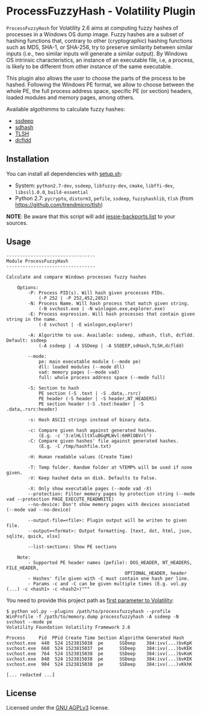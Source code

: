 # ProcessFuzzyHash - Volatility Plugin

`ProcessFuzzyHash` for Volatility 2.6 aims at computing fuzzy hashes of processes in a Windows OS dump image. Fuzzy hashes are a subset of hashing functions that, contrary to other (cryptographic) hashing functions such as MD5, SHA-1, or SHA-256, try to preserve similarity between similar inputs (i.e., two similar inputs will generate a similar output). By Windows OS intrinsic characteristics, an instance of
an executable file, i.e, a process, is likely to be different from other instance of the same executable.

This plugin also allows the user to choose the parts of the process to be hashed. Following the Windows PE format, we allow to choose between the whole PE, the full process address space, specific PE (or section) headers, loaded modules and memory pages, among others.

Available algothimms to calculate fuzzy hashes:
- [ssdeep](https://ssdeep-project.github.io/ssdeep/index.html)
- [sdhash](http://roussev.net/sdhash/sdhash.html)
- [TLSH](https://github.com/trendmicro/tlsh)
- [dcfldd](http://dcfldd.sourceforge.net/)

## Installation

You can install all dependencies with [setup.sh](setup.sh):

- System: `python2.7-dev`, `ssdeep`, `libfuzzy-dev`, `cmake`, `libffi-dev`, `libssl1.0.0`, `build-essential`
- Python 2.7: `pycrypto`, `distorm3`, `pefile`, `ssdeep`, `fuzzyhashlib`, `tlsh` (from https://github.com/trendmicro/tlsh)

**NOTE**: Be aware that this script will add [jessie-backports.list](jessie-backports.list) to your sources.

## Usage

```
---------------------------------
Module ProcessFuzzyHash
---------------------------------

Calculate and compare Windows processes fuzzy hashes

    Options:
        -P: Process PID(s). Will hash given processes PIDs.
            (-P 252 | -P 252,452,2852)
        -N: Process Name. Will hash process that match given string.
            (-N svchost.exe | -N winlogon.exe,explorer.exe)
        -E: Process expression. Will hash processes that contain given string in the name.
            (-E svchost | -E winlogon,explorer)

        -A: Algorithm to use. Available: ssdeep, sdhash, tlsh, dcfldd. Default: ssdeep
            (-A ssdeep | -A SSDeep | -A SSDEEP,sdHash,TLSH,dcfldd)

        --mode:
            pe: main executable module (--mode pe)
            dll: loaded modules (--mode dll)
            vad: memory pages (--mode vad)
            full: whole process address space (--mode full)

        -S: Section to hash
            PE section (-S .text | -S .data,.rsrc)
            PE header (-S header | -S header,NT_HEADERS)
            PE section header (-S .text:header | -S .data,.rsrc:header)

        -s: Hash ASCII strings instead of binary data.

        -c: Compare given hash against generated hashes.
            (E.g. -c '3:elHLlltXluBGqMLWvl:6HRlOBVrl')
        -C: Compare given hashes' file against generated hashes.
            (E.g. -C /tmp/hashfile.txt)

        -H: Human readable values (Create Time)

        -T: Temp folder. Random folder at %TEMP% will be used if none given.
        -V: Keep hashed data on disk. Defaults to False.

        -X: Only show executable pages (--mode vad -X)
        --protection: Filter memory pages by protection string (--mode vad --protection PAGE_EXECUTE_READWRITE)
        --no-device: Don't show memory pages with devices associated (--mode vad --no-device)

        --output-file=<file>: Plugin output will be writen to given file.
        --output=<format>: Output formatting. [text, dot, html, json, sqlite, quick, xlsx]

        --list-sections: Show PE sections

    Note:
        - Supported PE header names (pefile): DOS_HEADER, NT_HEADERS, FILE_HEADER, 
                                            OPTIONAL_HEADER, header
        - Hashes' file given with -C must contain one hash per line.
        - Params -c and -C can be given multiple times (E.g. vol.py (...) -c <hash1> -c <hash2>)"""
```

You need to provide this project path as [first parameter to Volatility](https://github.com/volatilityfoundation/volatility/wiki/Volatility-Usage#specifying-additional-plugin-directories):

```
$ python vol.py --plugins /path/to/processfuzzyhash --profile WinProfile -f /path/to/memory.dump processfuzzyhash -A ssdeep -N svchost --mode pe
Volatility Foundation Volatility Framework 2.6

Process     Pid  PPid Create Time Section Algorithm Generated Hash
svchost.exe  440  524 1523815038  pe      SSDeep    384:ivv(...)bvKpK
svchost.exe  660  524 1523815037  pe      SSDeep    384:ivv(...)bvKEK
svchost.exe  764  524 1523815038  pe      SSDeep    384:ivv(...)bvKoK
svchost.exe  848  524 1523815038  pe      SSDeep    384:ivv(...)bvKEK
svchost.exe  904  524 1523815038  pe      SSDeep    384:ivv(...)vKkhK

[... redacted ...]
```

## License

Licensed under the [GNU AGPLv3](LICENSE) license.
